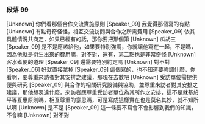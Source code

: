 ### 段落 99

[Unknown] 你們看那個合作交流實施原則
[Speaker_09] 我覺得那個寫的有點
[Unknown] 有點奇奇怪怪，相互交流訪問與合作之所需費用
[Speaker_09] 依其具體情況共商定，如果已經有的話，那你要把那個第
[Unknown] 瓜胡三
[Speaker_09] 是不是應該給他，如果要特別強調，你就讓他寫在一起，不是嗎，因為他就是衍生出來的費用嘛，對不對，還有，第二點也是非常奇怪
[Unknown] 客水煮便的道理
[Speaker_09] 還需要特別約定嗎
[Unknown] 對不對
[Speaker_06] 好就直接拿掉
[Speaker_09] 這個寫的，也不知道要強調什麼，你看啊，要尊重來訪者對其安排之建議，那現在去數吧
[Unknown] 受訪單位需提供便與研究
[Speaker_09] 與合作的相關研究設備與協助，並尊重來訪者對其安排之建議，那他想表達什麼，來訪者應尊重受訪者單位為其所作之安排，這不是就基於平等互惠原則嗎，相互尊重的意思嗎，可是寫成這樣實在也是莫名其妙，就不知所以啊
[Unknown] 是不是
[Speaker_09] 這一條要不寫會不會影響到我們的知識，不會嘛
[Unknown] 對不對